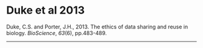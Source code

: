 # Duke et al 2013

Duke, C.S. and Porter, J.H., 2013. The ethics of data sharing and reuse in biology. _BioScience_, _63_(6), pp.483-489.

---
